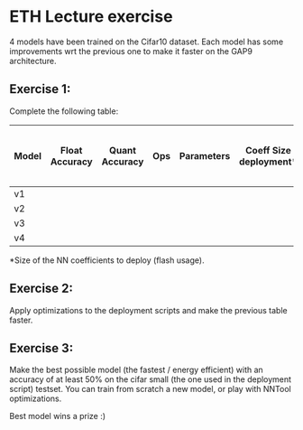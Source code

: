 # ETH Lecture exercise

4 models have been trained on the Cifar10 dataset. Each model has some improvements wrt the previous one to make it faster on the GAP9 architecture.

## Exercise 1:

Complete the following table:


| Model | Float Accuracy | Quant Accuracy | Ops    | Parameters | Coeff Size deployment* | Cyc    | Op/Cyc | Why is this better than previous? |
|-------|----------------|----------------|--------|------------|------------------------|--------|--------|-----------------------------------|
| v1    |                |                |        |            |                        |        |        |                                   |
| v2    |                |                |        |            |                        |        |        |                                   |
| v3    |                |                |        |            |                        |        |        |                                   |
| v4    |                |                |        |            |                        |        |        |                                   |

*Size of the NN coefficients to deploy (flash usage).

## Exercise 2:

Apply optimizations to the deployment scripts and make the previous table faster.

## Exercise 3:

Make the best possible model (the fastest / energy efficient) with an accuracy of at least 50% on the cifar small (the one used in the deployment script) testset. You can train from scratch a new model, or play with NNTool optimizations.

Best model wins a prize :)
